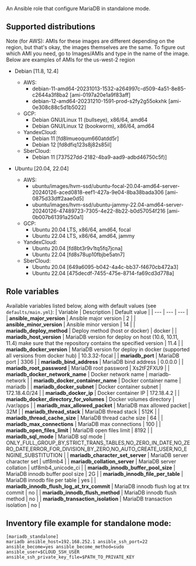 An Ansible role that configure MariaDB in standalone mode.

## Supported distributions

Note (for AWS): AMIs for these images are different depending on the region, but that's okay, the images themselves are the same. To figure out which AMI you need, go to Images/AMIs and type in the name of the image. Below are examples of AMIs for the us-west-2 region

* Debian [11.8, 12.4]
  * AWS:
    - debian-11-amd64-20231013-1532-a264997c-d509-4a51-8e85-c2644a3f8ba2 [ami-0197a20e1a9f83aff]
    - debian-12-amd64-20231210-1591-prod-s2fy2g55okxhk [ami-0e308c88c5d1b5022]
  * GCP:
    - Debian GNU/Linux 11 (bullseye), x86/64, amd64
    - Debian GNU/Linux 12 (bookworm), x86/64, amd64
  * YandexCloud:
    - Debian 11 [fd8lmueoqum660atdd5r]
    - Debian 12 [fd8dfiq123s8j82s85il]
  * SberCloud:
    - Debian 11 [737527dd-2182-4ba9-aad9-adbd46750c5f)]

* Ubuntu [20.04, 22.04]
  * AWS:
    - ubuntu/images/hvm-ssd/ubuntu-focal-20.04-amd64-server-20240126-aced0818-eef1-427a-9e04-8ba38bada306 [ami-0875d33dff2aae0d5]
    - ubuntu/images/hvm-ssd/ubuntu-jammy-22.04-amd64-server-20240126-47489723-7305-4e22-8b22-b0d57054f216 [ami-0b007b61391a250a1]
  * GCP:
    - Ubuntu 20.04 LTS, x86/64, amd64, focal
    - Ubuntu 22.04 LTS, x86/64, amd64, jammy
  * YandexCloud:
    - Ubuntu 20.04 [fd8bt3r9v1tq5fq7jcna]
    - Ubuntu 22.04 [fd8s78up10fbjbe5atn7]
  * SberCloud:
    - Ubuntu 20.04 [649a6095-b042-4a4c-bb37-f4670cb472a3]
    - Ubuntu 22.04 [475decdf-7455-475e-8714-fa69cd3d778a]

## Role variables

Available variables listed below, along with default values (see `defaults/main.yml`):
| Variable | Description | Default value |
| ---      | ---      | ---      |
| **ansible_major_version** | Ansible major version | 2 |
| **ansible_minor_version** | Ansible minor version | 14 |
| **mariadb_deploy_method** | Deploy method (host or docker) | docker |
| **mariadb_host_version** | MariaDB version for deploy on host (10.6, 10.11, 11.4) make sure that the repository contains the specified version | 11.4 |
| **mariadb_docker_version** | MariaDB version for deploy in docker (supported all versions from docker hub) | 10.3.32-focal |
| **mariadb_port** | MariaDB port | 3306 |
| **mariadb_bind_address** | MariaDB bind address | 0.0.0.0 |
| **mariadb_root_password** | MariaDB root password | Xs2tF2FXU9 |
| **mariadb_docker_network_name** | Docker network name | mariadb-network |
| **mariadb_docker_container_name** | Docker container name | mariadb |
| **mariadb_docker_subnet** | Docker container subnet | 172.18.4.0/24 |
| **mariadb_docker_ip** | Docker container IP | 172.18.4.2 |
| **mariadb_docker_directory_for_volumes** | Docker volumes directory | /var/apps |
| **mariadb_max_allowed_packet** | MariaDB max allowed packet | 32M |
| **mariadb_thread_stack** | MariaDB thread stack | 512K |
| **mariadb_thread_cache_size** | MariaDB thread cache size | 64 |
| **mariadb_max_connections** | MariaDB max connections | 100 |
| **mariadb_open_files_limit** | MariaDB open files limit | 8192 |
| **mariadb_sql_mode** | MariaDB sql mode | ONLY_FULL_GROUP_BY,STRICT_TRANS_TABLES,NO_ZERO_IN_DATE,NO_ZERO_DATE,ERROR_FOR_DIVISION_BY_ZERO,NO_AUTO_CREATE_USER,NO_ENGINE_SUBSTITUTION |
| **mariadb_character_set_server** | MariaDB server character set | utf8mb4 |
| **mariadb_collation_server** | MariaDB server collation | utf8mb4_unicode_ci |
| **mariadb_innodb_buffer_pool_size** | MariaDB innodb buffer pool size | 2G |
| **mariadb_innodb_file_per_table** | MariaDB innodb file per table | yes |
| **mariadb_innodb_flush_log_at_trx_commit** | MariaDB innodb flush log at trx commit | no |
| **mariadb_innodb_flush_method** | MariaDB innodb flush method | no |
| **mariadb_transaction_isolation** | MariaDB transaction isolation | no |

## Inventory file example for standalone mode:

```
[mariadb_standalone]
mariadb ansible_host=192.168.252.1 ansible_ssh_port=22 ansible_become=yes ansible_become_method=sudo ansible_user=$CLOUD_SSH_USER ansible_ssh_private_key_file=$PATH_TO_PRIVATE_KEY

```

